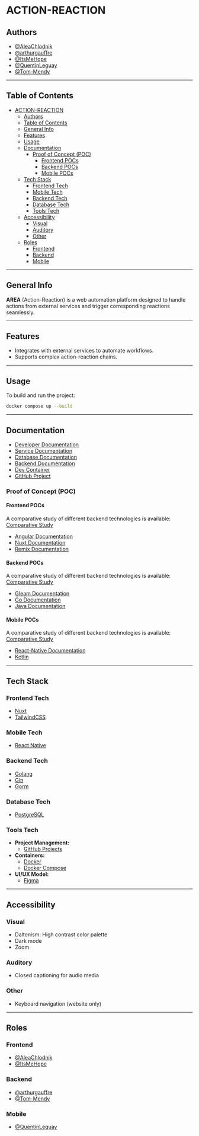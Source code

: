 # ACTION-REACTION

## Authors

- [@AleaChlodnik](https://www.github.com/AleaChlodnik)
- [@arthurgauffre](https://github.com/arthurgauffre)
- [@ItsMeHope](https://github.com/ItsMeHope)
- [@QuentinLeguay](https://www.github.com/QuentinLeguay)
- [@Tom-Mendy](https://www.github.com/Tom-Mendy)

---

## Table of Contents

- [ACTION-REACTION](#action-reaction)
  - [Authors](#authors)
  - [Table of Contents](#table-of-contents)
  - [General Info](#general-info)
  - [Features](#features)
  - [Usage](#usage)
  - [Documentation](#documentation)
    - [Proof of Concept (POC)](#proof-of-concept-poc)
      - [Frontend POCs](#frontend-pocs)
      - [Backend POCs](#backend-pocs)
      - [Mobile POCs](#mobile-pocs)
  - [Tech Stack](#tech-stack)
    - [Frontend Tech](#frontend-tech)
    - [Mobile Tech](#mobile-tech)
    - [Backend Tech](#backend-tech)
    - [Database Tech](#database-tech)
    - [Tools Tech](#tools-tech)
  - [Accessibility](#accessibility)
    - [Visual](#visual)
    - [Auditory](#auditory)
    - [Other](#other)
  - [Roles](#roles)
    - [Frontend](#frontend)
    - [Backend](#backend)
    - [Mobile](#mobile)

---

## General Info

**AREA** (Action-Reaction) is a web automation platform designed to handle actions from external services and trigger corresponding reactions seamlessly.

---

## Features

- Integrates with external services to automate workflows.
- Supports complex action-reaction chains.

---

## Usage

To build and run the project:

```bash
docker compose up --build
```

---

## Documentation

- [Developer Documentation](./docs/developerDocumentation.md)
- [Service Documentation](./docs/services.md)
- [Database Documentation](./docs/database.md)
- [Backend Documentation](./docs/backend.md)
- [Dev Container](./docs/devContainer.md)
- [GitHub Project](https://github.com/orgs/Epitouche/projects/1/views/1)

### Proof of Concept (POC)

#### Frontend POCs

A comparative study of different backend technologies is available:
[Comparative Study](poc/frontend/README.md)

- [Angular Documentation](poc/frontend/angular/README.md)
- [Nuxt Documentation](poc/frontend/nuxt/README.md)
- [Remix Documentation](poc/frontend/remix/README.md)

#### Backend POCs

A comparative study of different backend technologies is available:
[Comparative Study](poc/backend/README.md)

- [Gleam Documentation](poc/backend/gleam/doc.md)
- [Go Documentation](poc/backend/go/doc.md)
- [Java Documentation](poc/backend/java/doc.md)

#### Mobile POCs

A comparative study of different backend technologies is available:
[Comparative Study](poc/mobile/)

- [React-Native Documentation](poc/mobile/react-native/README.md)
- [Kotlin](poc/mobile/kotlin/)

---

## Tech Stack

### Frontend Tech

- [Nuxt](https://nuxt.com/)
- [TailwindCSS](https://tailwindcss.com/)

### Mobile Tech

- [React Native](https://reactnative.dev/)

### Backend Tech

- [Golang](https://golang.google.cn/)
- [Gin](https://gin-gonic.com)
- [Gorm](https://gorm.io/)

### Database Tech

- [PostgreSQL](https://www.postgresql.org/)

### Tools Tech

- **Project Management:**
  - [GitHub Projects](https://docs.github.com/en/issues/planning-and-tracking-with-projects/learning-about-projects/about-projects)
- **Containers:**
  - [Docker](https://www.docker.com/)
  - [Docker Compose](https://docs.docker.com/compose/)
- **UI/UX Model:**
  - [Figma](https://www.figma.com)

---

## Accessibility

### Visual

- Daltonism: High contrast color palette
- Dark mode
- Zoom

### Auditory

- Closed captioning for audio media

### Other

- Keyboard navigation (website only)

---

## Roles

### Frontend

- [@AleaChlodnik](https://www.github.com/AleaChlodnik)
- [@ItsMeHope](https://github.com/ItsMeHope)

### Backend

- [@arthurgauffre](https://github.com/arthurgauffre)
- [@Tom-Mendy](https://www.github.com/Tom-Mendy)

### Mobile

- [@QuentinLeguay](https://www.github.com/QuentinLeguay)
